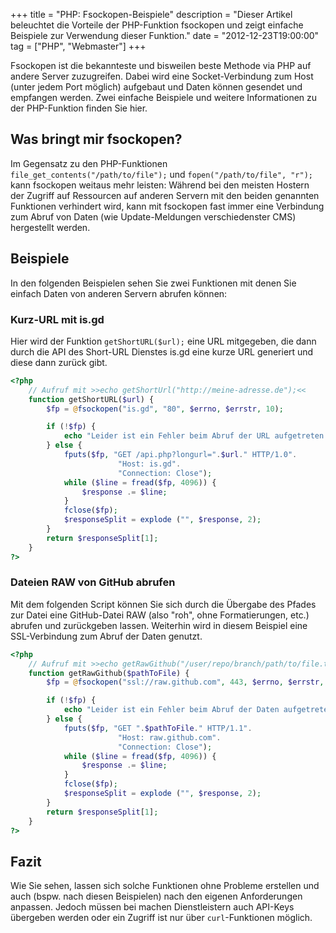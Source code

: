 +++
title       = "PHP: Fsockopen-Beispiele"
description = "Dieser Artikel beleuchtet die Vorteile der PHP-Funktion fsockopen und zeigt einfache Beispiele zur Verwendung dieser Funktion."
date        = "2012-12-23T19:00:00"
tag         = ["PHP", "Webmaster"]
+++

Fsockopen ist die bekannteste und bisweilen beste Methode via PHP auf andere Server zuzugreifen. Dabei wird eine Socket-Verbindung zum Host (unter jedem Port möglich) aufgebaut und Daten können gesendet und empfangen werden. Zwei einfache Beispiele und weitere Informationen zu der PHP-Funktion finden Sie hier.

<!--more-->

## Was bringt mir fsockopen?
Im Gegensatz zu den PHP-Funktionen `file_get_contents("/path/to/file");` und `fopen("/path/to/file", "r");` kann fsockopen weitaus mehr leisten:
Während bei den meisten Hostern der Zugriff auf Ressourcen auf anderen Servern mit den beiden genannten Funktionen verhindert wird, kann mit fsockopen fast immer eine Verbindung zum Abruf von Daten (wie Update-Meldungen verschiedenster CMS) hergestellt werden.

## Beispiele
In den folgenden Beispielen sehen Sie zwei Funktionen mit denen Sie einfach Daten von anderen Servern abrufen können:

### Kurz-URL mit is.gd
Hier wird der Funktion `getShortURL($url);` eine URL mitgegeben, die dann durch die API des Short-URL Dienstes is.gd eine kurze URL generiert und diese dann zurück gibt.
```php
<?php
	// Aufruf mit >>echo getShortUrl("http://meine-adresse.de");<<
	function getShortURL($url) {
		$fp = @fsockopen("is.gd", "80", $errno, $errstr, 10);

		if (!$fp) {
			echo "Leider ist ein Fehler beim Abruf der URL aufgetreten.";
		} else {
			fputs($fp, "GET /api.php?longurl=".$url." HTTP/1.0".
						"Host: is.gd".
						"Connection: Close");
			while ($line = fread($fp, 4096)) {
				$response .= $line;
			}
			fclose($fp);
			$responseSplit = explode ("", $response, 2);
		}
		return $responseSplit[1];
	}
?>
```

### Dateien RAW von GitHub abrufen
Mit dem folgenden Script können Sie sich durch die Übergabe des Pfades zur Datei eine GitHub-Datei RAW (also "roh", ohne Formatierungen, etc.) abrufen und zurückgeben lassen. Weiterhin wird in diesem Beispiel eine SSL-Verbindung zum Abruf der Daten genutzt.
```php
<?php
	// Aufruf mit >>echo getRawGithub("/user/repo/branch/path/to/file.txt");<<
	function getRawGithub($pathToFile) {
		$fp = @fsockopen("ssl://raw.github.com", 443, $errno, $errstr, 10);

		if (!$fp) {
			echo "Leider ist ein Fehler beim Abruf der Daten aufgetreten.";
		} else {
			fputs($fp, "GET ".$pathToFile." HTTP/1.1".
						"Host: raw.github.com".
						"Connection: Close");
			while ($line = fread($fp, 4096)) {
				$response .= $line;
			}
			fclose($fp);
			$responseSplit = explode ("", $response, 2);
		}
		return $responseSplit[1];
	}
?>
```

## Fazit
Wie Sie sehen, lassen sich solche Funktionen ohne Probleme erstellen und auch (bspw. nach diesen Beispielen) nach den eigenen Anforderungen anpassen. Jedoch müssen bei machen Dienstleistern auch API-Keys übergeben werden oder ein Zugriff ist nur über `curl`-Funktionen möglich.
